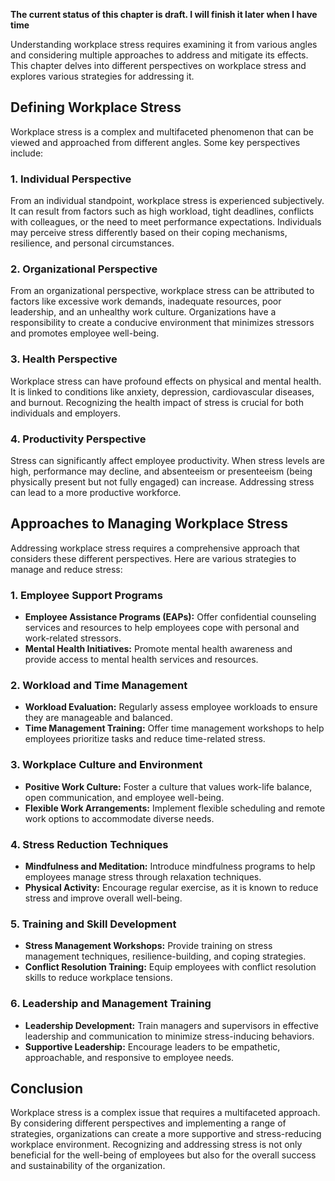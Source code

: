 **The current status of this chapter is draft. I will finish it later when I have time**

Understanding workplace stress requires examining it from various angles and considering multiple approaches to address and mitigate its effects. This chapter delves into different perspectives on workplace stress and explores various strategies for addressing it.

**Defining Workplace Stress**
-----------------------------

Workplace stress is a complex and multifaceted phenomenon that can be viewed and approached from different angles. Some key perspectives include:

### **1. Individual Perspective**

From an individual standpoint, workplace stress is experienced subjectively. It can result from factors such as high workload, tight deadlines, conflicts with colleagues, or the need to meet performance expectations. Individuals may perceive stress differently based on their coping mechanisms, resilience, and personal circumstances.

### **2. Organizational Perspective**

From an organizational perspective, workplace stress can be attributed to factors like excessive work demands, inadequate resources, poor leadership, and an unhealthy work culture. Organizations have a responsibility to create a conducive environment that minimizes stressors and promotes employee well-being.

### **3. Health Perspective**

Workplace stress can have profound effects on physical and mental health. It is linked to conditions like anxiety, depression, cardiovascular diseases, and burnout. Recognizing the health impact of stress is crucial for both individuals and employers.

### **4. Productivity Perspective**

Stress can significantly affect employee productivity. When stress levels are high, performance may decline, and absenteeism or presenteeism (being physically present but not fully engaged) can increase. Addressing stress can lead to a more productive workforce.

**Approaches to Managing Workplace Stress**
-------------------------------------------

Addressing workplace stress requires a comprehensive approach that considers these different perspectives. Here are various strategies to manage and reduce stress:

### **1. Employee Support Programs**

* **Employee Assistance Programs (EAPs):** Offer confidential counseling services and resources to help employees cope with personal and work-related stressors.
* **Mental Health Initiatives:** Promote mental health awareness and provide access to mental health services and resources.

### **2. Workload and Time Management**

* **Workload Evaluation:** Regularly assess employee workloads to ensure they are manageable and balanced.
* **Time Management Training:** Offer time management workshops to help employees prioritize tasks and reduce time-related stress.

### **3. Workplace Culture and Environment**

* **Positive Work Culture:** Foster a culture that values work-life balance, open communication, and employee well-being.
* **Flexible Work Arrangements:** Implement flexible scheduling and remote work options to accommodate diverse needs.

### **4. Stress Reduction Techniques**

* **Mindfulness and Meditation:** Introduce mindfulness programs to help employees manage stress through relaxation techniques.
* **Physical Activity:** Encourage regular exercise, as it is known to reduce stress and improve overall well-being.

### **5. Training and Skill Development**

* **Stress Management Workshops:** Provide training on stress management techniques, resilience-building, and coping strategies.
* **Conflict Resolution Training:** Equip employees with conflict resolution skills to reduce workplace tensions.

### **6. Leadership and Management Training**

* **Leadership Development:** Train managers and supervisors in effective leadership and communication to minimize stress-inducing behaviors.
* **Supportive Leadership:** Encourage leaders to be empathetic, approachable, and responsive to employee needs.

**Conclusion**
--------------

Workplace stress is a complex issue that requires a multifaceted approach. By considering different perspectives and implementing a range of strategies, organizations can create a more supportive and stress-reducing workplace environment. Recognizing and addressing stress is not only beneficial for the well-being of employees but also for the overall success and sustainability of the organization.
